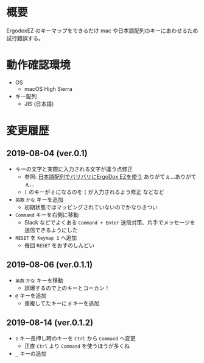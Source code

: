 # 概要

ErgodoxEZ のキーマップをできるだけ mac や日本語配列のキーにあわせるため試行錯誤する。

# 動作確認環境

- OS
    - macOS High Sierra
- キー配列
    - JIS (日本語)

# 変更履歴

## 2019-08-04 (ver.0.1)

- キーの文字と実際に入力される文字が違う点修正
    - 参照: [日本語配列でバリバリにErgoDox EZを使う](https://qiita.com/shuh/items/b94215d3b946d3ded0fe) ありがてぇ…ありがてぇ…
    - `[` のキーが `@` になるのを `[` が入力されるよう修正 などなど
- `英数` `かな` キーを追加
    - 初期状態ではマッピングされていないのでかなりきつい
- `Command` キーを右側に移動
    - Slack などでよくある `Command + Enter` 送信対策、片手でメッセージを送信できるようにした
- `RESET` を `Keymap 1` へ追加
    - 毎回 `RESET` をおすのしんどい

## 2019-08-06 (ver.0.1.1)

- `英数` `かな` キーを移動
    - 誤爆するので上のキーとコーカン！
- `@` キーを追加
    - 重複してたキーに `@` キーを追加

## 2019-08-14 (ver.0.1.2)

- `z` キー長押し時のキーを `Ctrl` から `Command` へ変更
    - 正直 `Ctrl` より `Command` を使うほうが多くね
- `_` キーの追加
